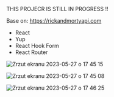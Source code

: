 THIS PROJECR IS STILL IN PROGRESS !!

Base on: https://rickandmortyapi.com

- React
- Yup 
- React Hook Form
- React Router

![Zrzut ekranu 2023-05-27 o 17 45 15](https://github.com/mr-fox93/react-rickandmorthy-instagram-clone/assets/112568901/0ce7986f-c4f2-45d8-bd5f-875aaa9aa23a)

![Zrzut ekranu 2023-05-27 o 17 45 08](https://github.com/mr-fox93/react-rickandmorthy-instagram-clone/assets/112568901/8c748ae7-ece3-4042-acbf-54d63947261e)

![Zrzut ekranu 2023-05-27 o 17 46 25](https://github.com/mr-fox93/react-rickandmorthy-instagram-clone/assets/112568901/868bca50-89d5-4d16-af32-e6b42be351cd)

